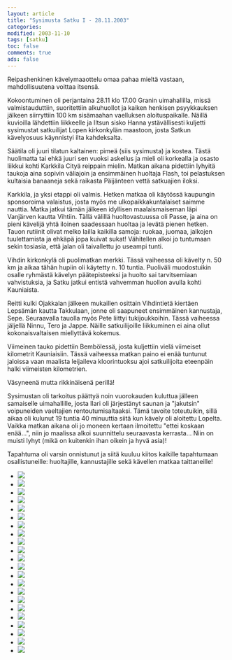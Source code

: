 ```yaml
--- 
layout: article 
title: "Sysimusta Satku I - 28.11.2003" 
categories: 
modified: 2003-11-10 
tags: [satku]
toc: false 
comments: true 
ads: false 
--- 
```


Reipashenkinen kävelymaaottelu omaa pahaa mieltä vastaan,
mahdollisuutena voittaa itsensä.

Kokoontuminen oli perjantaina 28.11 klo 17.00 Granin uimahallilla, missä
valmistauduttiin, suoritettiin alkuhuollot ja kaiken henkisen
psyykkauksen jälkeen siirryttiin 100 km sisämaahan vaelluksen
aloituspaikalle. Näillä kuvioilla lähdettiin liikkeelle ja Iltsun sisko
Hanna ystävällisesti kuljetti sysimustat satkuilijat Lopen kirkonkylän
maastoon, josta Satkun kävelyosuus käynnistyi ilta kahdeksalta.

Säätila oli juuri tilatun kaltainen: pimeä (siis sysimusta) ja kostea.
Tästä huolimatta tai ehkä juuri sen vuoksi askellus ja mieli oli
korkealla ja osasto liikkui kohti Karkkila Cityä reippain mielin. Matkan
aikana pidettiin lyhyitä taukoja aina sopivin väliajoin ja ensimmäinen
huoltaja Flash, toi pelastuksen kultaisia banaaneja sekä raikasta
Päijänteen vettä satkuajien iloksi.

Karkkila, ja yksi etappi oli valmis. Hetken matkaa oli käytössä
kaupungin sponsoroima valaistus, josta myös me ulkopaikkakuntalaiset
saimme nauttia. Matka jatkui tämän jälkeen idyllisen maalaismaiseman
läpi Vanjärven kautta Vihtiin. Tällä välillä huoltovastuussa oli Passe,
ja aina on pieni kävelijä yhtä iloinen saadessaan huoltaa ja levätä
pienen hetken. Tauon rutiinit olivat melko lailla kaikilla samoja:
ruokaa, juomaa, jalkojen tuulettamista ja ehkäpä jopa kuivat sukat!
Vähitellen alkoi jo tuntumaan sekin tosiasia, että jalan oli taivallettu
jo useampi tunti.

Vihdin kirkonkylä oli puolimatkan merkki. Tässä vaiheessa oli kävelty n.
50 km ja aikaa tähän hupiin oli käytetty n. 10 tuntia. Puoliväli
muodostuikin osalle ryhmästä kävelyn päätepisteeksi ja huolto sai
tarvitsemiaan vahvistuksia, ja Satku jatkui entistä vahvemman huollon
avulla kohti Kauniaista.

Reitti kulki Ojakkalan jälkeen mukaillen osittain Vihdintietä kiertäen
Lepsämän kautta Takkulaan, jonne oli saapuneet ensimmäinen kannustaja,
Sepe. Seuraavalla tauolla myös Pete liittyi tukijoukkoihin. Tässä
vaiheessa jäljellä Ninnu, Tero ja Jappe. Näille satkuilijoille
liikkuminen ei aina ollut kokonaisvaltaisen miellyttävä kokemus.

Viimeinen tauko pidettiin Bembölessä, josta kuljettiin vielä viimeiset
kilometrit Kauniaisiin. Tässä vaiheessa matkan paino ei enää tuntunut
jaloissa vaan maalista leijaileva kloorintuoksu ajoi satkuilijoita
eteenpäin halki viimeisten kilometrien.

Väsyneenä mutta rikkinäisenä perillä!

Sysimustan oli tarkoitus päättyä noin vuorokauden kuluttua jälleen
samaiselle uimahallille, josta Ilari oli järjestänyt saunan ja
"jakutsin" voipuneiden vaeltajien rentoutumisaltaaksi. Tämä tavoite
toteutuikin, sillä aikaa oli kulunut 19 tuntia 40 minuuttia siitä kun
kävely oli aloitettu Lopelta. Vaikka matkan aikana oli jo moneen kertaan
ilmoitettu "ettei koskaan enää...", niin jo maalissa alkoi suunnittelu
seuraavasta kerrasta... Niin on muisti lyhyt (mikä on kuitenkin ihan
oikein ja hyvä asia)!

Tapahtuma oli varsin onnistunut ja siitä kuuluu kiitos kaikille
tapahtumaan osallistuneille: huoltajille, kannustajille sekä kävellen
matkaa taittaneille!

<div class="image-gallery">

-   [![](/Media/Default/ImageGalleries/sysimusta-satku-1/Thumbnails/Sysimusta%20Satku%20003.jpg)](/Media/Default/ImageGalleries/sysimusta-satku-1/Sysimusta%20Satku%20003.jpg)
-   [![](/Media/Default/ImageGalleries/sysimusta-satku-1/Thumbnails/Sysimusta%20Satku%20007.jpg)](/Media/Default/ImageGalleries/sysimusta-satku-1/Sysimusta%20Satku%20007.jpg)
-   [![](/Media/Default/ImageGalleries/sysimusta-satku-1/Thumbnails/Sysimusta%20Satku%20008.jpg)](/Media/Default/ImageGalleries/sysimusta-satku-1/Sysimusta%20Satku%20008.jpg)
-   [![](/Media/Default/ImageGalleries/sysimusta-satku-1/Thumbnails/Sysimusta%20Satku%20009.jpg)](/Media/Default/ImageGalleries/sysimusta-satku-1/Sysimusta%20Satku%20009.jpg)
-   [![](/Media/Default/ImageGalleries/sysimusta-satku-1/Thumbnails/Sysimusta%20Satku%20012.jpg)](/Media/Default/ImageGalleries/sysimusta-satku-1/Sysimusta%20Satku%20012.jpg)
-   [![](/Media/Default/ImageGalleries/sysimusta-satku-1/Thumbnails/Sysimusta%20Satku%20013.jpg)](/Media/Default/ImageGalleries/sysimusta-satku-1/Sysimusta%20Satku%20013.jpg)
-   [![](/Media/Default/ImageGalleries/sysimusta-satku-1/Thumbnails/Sysimusta%20Satku%20015.jpg)](/Media/Default/ImageGalleries/sysimusta-satku-1/Sysimusta%20Satku%20015.jpg)
-   [![](/Media/Default/ImageGalleries/sysimusta-satku-1/Thumbnails/Sysimusta%20Satku%20016.jpg)](/Media/Default/ImageGalleries/sysimusta-satku-1/Sysimusta%20Satku%20016.jpg)
-   [![](/Media/Default/ImageGalleries/sysimusta-satku-1/Thumbnails/Sysimusta%20Satku%20017.jpg)](/Media/Default/ImageGalleries/sysimusta-satku-1/Sysimusta%20Satku%20017.jpg)
-   [![](/Media/Default/ImageGalleries/sysimusta-satku-1/Thumbnails/Sysimusta%20Satku%20020.jpg)](/Media/Default/ImageGalleries/sysimusta-satku-1/Sysimusta%20Satku%20020.jpg)
-   [![](/Media/Default/ImageGalleries/sysimusta-satku-1/Thumbnails/Sysimusta%20Satku%20022.jpg)](/Media/Default/ImageGalleries/sysimusta-satku-1/Sysimusta%20Satku%20022.jpg)
-   [![](/Media/Default/ImageGalleries/sysimusta-satku-1/Thumbnails/Sysimusta%20Satku%20024.jpg)](/Media/Default/ImageGalleries/sysimusta-satku-1/Sysimusta%20Satku%20024.jpg)
-   [![](/Media/Default/ImageGalleries/sysimusta-satku-1/Thumbnails/Sysimusta%20Satku%20025.jpg)](/Media/Default/ImageGalleries/sysimusta-satku-1/Sysimusta%20Satku%20025.jpg)
-   [![](/Media/Default/ImageGalleries/sysimusta-satku-1/Thumbnails/Sysimusta%20Satku%20026.jpg)](/Media/Default/ImageGalleries/sysimusta-satku-1/Sysimusta%20Satku%20026.jpg)
-   [![](/Media/Default/ImageGalleries/sysimusta-satku-1/Thumbnails/Sysimusta%20Satku%20027.jpg)](/Media/Default/ImageGalleries/sysimusta-satku-1/Sysimusta%20Satku%20027.jpg)
-   [![](/Media/Default/ImageGalleries/sysimusta-satku-1/Thumbnails/Sysimusta%20Satku%20028.jpg)](/Media/Default/ImageGalleries/sysimusta-satku-1/Sysimusta%20Satku%20028.jpg)
-   [![](/Media/Default/ImageGalleries/sysimusta-satku-1/Thumbnails/Sysimusta%20Satku%20030.jpg)](/Media/Default/ImageGalleries/sysimusta-satku-1/Sysimusta%20Satku%20030.jpg)
-   [![](/Media/Default/ImageGalleries/sysimusta-satku-1/Thumbnails/Sysimusta%20Satku%20031.jpg)](/Media/Default/ImageGalleries/sysimusta-satku-1/Sysimusta%20Satku%20031.jpg)
-   [![](/Media/Default/ImageGalleries/sysimusta-satku-1/Thumbnails/Sysimusta%20Satku%20035.jpg)](/Media/Default/ImageGalleries/sysimusta-satku-1/Sysimusta%20Satku%20035.jpg)
-   [![](/Media/Default/ImageGalleries/sysimusta-satku-1/Thumbnails/Sysimusta%20Satku%20037.jpg)](/Media/Default/ImageGalleries/sysimusta-satku-1/Sysimusta%20Satku%20037.jpg)
-   [![](/Media/Default/ImageGalleries/sysimusta-satku-1/Thumbnails/Sysimusta%20Satku%20047.jpg)](/Media/Default/ImageGalleries/sysimusta-satku-1/Sysimusta%20Satku%20047.jpg)
-   [![](/Media/Default/ImageGalleries/sysimusta-satku-1/Thumbnails/Sysimusta%20Satku%20054.jpg)](/Media/Default/ImageGalleries/sysimusta-satku-1/Sysimusta%20Satku%20054.jpg)

</div>
